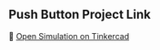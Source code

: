 ## Push Button Project Link

🔗 [Open Simulation on Tinkercad](https://www.tinkercad.com/things/fOXYAiErRCw-home-automation-with-bluetooth?sharecode=V15aWbeSiKo7FVnMlx1ek3toJiLWdb1w6LqZIkQbLhg
)
